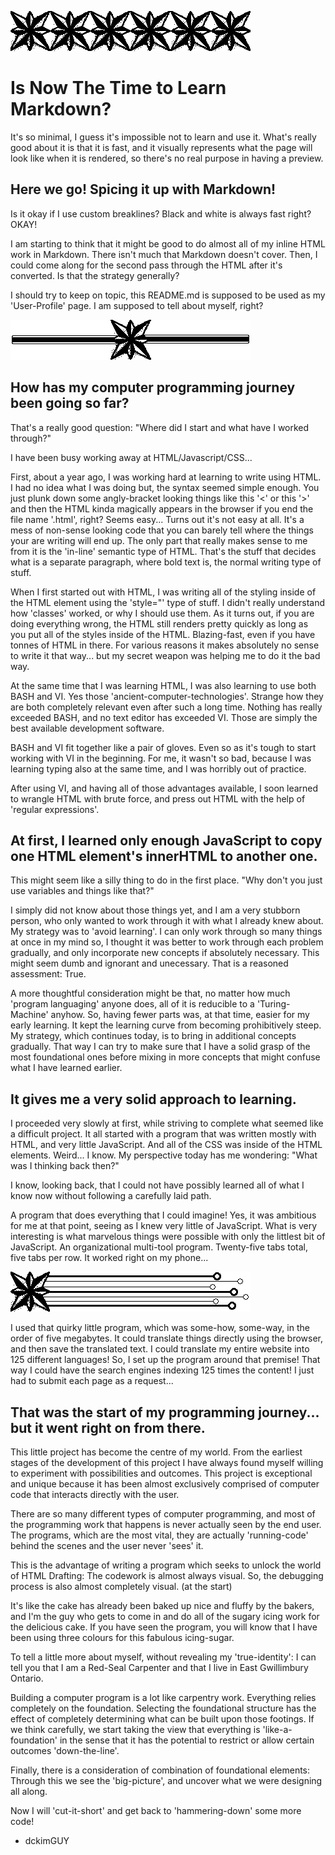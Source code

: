 ![Six stars in a horizontal break line pattern](./a_images/a_hbl.png)

# Is Now The Time to Learn Markdown?

It's so minimal, I guess it's impossible not to learn and use it. What's really good about it is that it is fast, and it visually represents what the page will look like when it is rendered, so there's no real purpose in having a preview.

## Here we go! Spicing it up with Markdown!

Is it okay if I use custom breaklines? Black and white is always fast right? OKAY!

I am starting to think that it might be good to do almost all of my inline HTML work in Markdown. There isn't much that Markdown doesn't cover. Then, I could come along for the second pass through the HTML after it's converted. Is that the strategy generally?

I should try to keep on topic, this README.md is supposed to be used as my 'User-Profile' page. I am supposed to tell about myself, right?

![A breakline with a line through a star in the centre.](./a_images/e_hbl.png)

## How has my computer programming journey been going so far?

That's a really good question: "Where did I start and what have I worked through?"

I have been busy working away at HTML/Javascript/CSS...

First, about a year ago, I was working hard at learning to write using HTML. I had no idea what I was doing but, the syntax seemed simple enough. You just plunk down some angly-bracket looking things like this '<' or this '>' and then the HTML kinda magically appears in the browser if you end the file name '.html', right? Seems easy... Turns out it's not easy at all. It's a mess of non-sense looking code that you can barely tell where the things your are writing will end up. The only part that really makes sense to me from it is the 'in-line' semantic type of HTML. That's the stuff that decides what is a separate paragraph, where bold text is, the normal writing type of stuff.

When I first started out with HTML, I was writing all of the styling inside of the HTML element using the 'style="' type of stuff. I didn't really understand how 'classes' worked, or why I should use them. As it turns out, if you are doing everything wrong, the HTML still renders pretty quickly as long as you put all of the styles inside of the HTML. Blazing-fast, even if you have tonnes of HTML in there. For various reasons it makes absolutely no sense to write it that way... but my secret weapon was helping me to do it the bad way.

At the same time that I was learning HTML, I was also learning to use both BASH and VI. Yes those 'ancient-computer-technologies'. Strange how they are both completely relevant even after such a long time. Nothing has really exceeded BASH, and no text editor has exceeded VI. Those are simply the best available development software.

BASH and VI fit together like a pair of gloves. Even so as it's tough to start working with VI in the beginning. For me, it wasn't so bad, because I was learning typing also at the same time, and I was horribly out of practice.

After using VI, and having all of those advantages available, I soon learned to wrangle HTML with brute force, and press out HTML with the help of 'regular expressions'.

## At first, I learned only enough JavaScript to copy one HTML element's innerHTML to another one.

This might seem like a silly thing to do in the first place. "Why don't you just use variables and things like that?"

I simply did not know about those things yet, and I am a very stubborn person, who only wanted to work through it with what I already knew about. My strategy was to 'avoid learning'. I can only work through so many things at once in my mind so, I thought it was better to work through each problem gradually, and only incorporate new concepts if absolutely necessary. This might seem dumb and ignorant and unecessary. That is a reasoned assessment: True.

A more thoughtful consideration might be that, no matter how much 'program languaging' anyone does, all of it is reducible to a 'Turing-Machine' anyhow. So, having fewer parts was, at that time, easier for my early learning. It kept the learning curve from becoming prohibitively steep. My strategy, which continues today, is to bring in additional concepts gradually. That way I can try to make sure that I have a solid grasp of the most foundational ones before mixing in more concepts that might confuse what I have learned earlier.

## It gives me a very solid approach to learning.

I proceeded very slowly at first, while striving to complete what seemed like a difficult project. It all started with a program that was written mostly with HTML, and very little JavaScript. And all of the CSS was inside of the HTML elements. Weird... I know. My perspective today has me wondering: "What was I thinking back then?"

I know, looking back, that I could not have possibly learned all of what I know now without following a carefully laid path.

A program that does everything that I could imagine! Yes, it was ambitious for me at that point, seeing as I knew very little of JavaScript. What is very interesting is what marvelous things were possible with only the littlest bit of JavaScript. An organizational multi-tool program. Twenty-five tabs total, five tabs per row. It worked right on my phone...

![A star on the left and then some lines coming across to the right.](./a_images/b_hbl.png)

I used that quirky little program, which was some-how, some-way, in the order of five megabytes. It could translate things directly using the browser, and then save the translated text. I could translate my entire website into 125 different languages! So, I set up the program around that premise! That way I could have the search engines indexing 125 times the content! I just had to submit each page as a request...

## That was the start of my programming journey... but it went right on from there.

This little project has become the centre of my world. From the earliest stages of the development of this project I have always found myself willing to experiment with possibilities and outcomes. This project is exceptional and unique because it has been almost exclusively comprised of computer code that interacts directly with the user.

There are so many different types of computer programming, and most of the programming work that happens is never actually seen by the end user. The programs, which are the most vital, they are actually 'running-code' behind the scenes and the user never 'sees' it.

This is the advantage of writing a program which seeks to unlock the world of HTML Drafting: The codework is almost always visual. So, the debugging process is also almost completely visual. (at the start)

It's like the cake has already been baked up nice and fluffy by the bakers, and I'm the guy who gets to come in and do all of the sugary icing work for the delicious cake. If you have seen the program, you will know that I have been using three colours for this fabulous icing-sugar.

To tell a little more about myself, without revealing my 'true-identity': I can tell you that I am a Red-Seal Carpenter and that I live in East Gwillimbury Ontario.

Building a computer program is a lot like carpentry work. Everything relies completely on the foundation. Selecting the foundational structure has the effect of completely determining what can be built upon those footings. If we think carefully, we start taking the view that everything is 'like-a-foundation' in the sense that it has the potential to restrict or allow certain outcomes 'down-the-line'.

Finally, there is a consideration of combination of foundational elements: Through this we see the 'big-picture', and uncover what we were designing all along.

Now I will 'cut-it-short' and get back to 'hammering-down' some more code!

- dckimGUY

<!--
**dckimMysteryAuthor/dckimMysteryAuthor** is a ✨ _special_ ✨ repository because its `README.md` (this file) appears on your GitHub profile.

Here are some ideas to get you started:

- 🔭 I’m currently working on ...
- 🌱 I’m currently learning ...
- 👯 I’m looking to collaborate on ...
- 🤔 I’m looking for help with ...
- 💬 Ask me about ...
- 📫 How to reach me: ...
- 😄 Pronouns: ...
- ⚡ Fun fact: ...
-->
